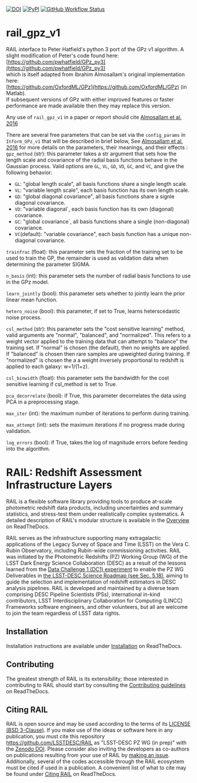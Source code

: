 [![DOI](https://zenodo.org/badge/223043497.svg)](https://zenodo.org/badge/latestdoi/223043497)
[![PyPI](https://img.shields.io/pypi/v/pz-rail-gpz-v1?color=blue&logo=pypi&logoColor=white)](https://pypi.org/project/pz-rail-gpz-v1/)
[![GitHub Workflow Status](https://img.shields.io/github/actions/workflow/status/LSSTDESC/rail_gpz_v1/main.yml)](https://github.com/LSSTDESC/rail_gpz_v1/actions/workflows/main.yml)

# rail_gpz_v1

RAIL interface to Peter Hatfield's python 3 port of the GPz v1 algorithm.  A slight modification of Peter's code found here: <br>
[https://github.com/pwhatfield/GPz_py3](https://github.com/pwhatfield/GPz_py3)<br>
which is itself adapted from Ibrahim Almosallam's original implementation here:<br>
[https://github.com/OxfordML/GPz](https://github.com/OxfordML/GPz) (in Matlab).<br>
If subsequent versions of GPz with either improved features or faster performance are made available then they may replace this version.

Any use of `rail_gpz_v1` in a paper or report should cite [Almosallam et al. 2016](https://ui.adsabs.harvard.edu/abs/2016MNRAS.462..726A/abstract)

There are several free parameters that can be set via the `config_params` in `Inform_GPz_v1` that will be described in brief below, See [Almosallam et al. 2016](https://ui.adsabs.harvard.edu/abs/2016MNRAS.462..726A/abstract) for more details on the parameters, their meanings, and their effects :<br>
`gpz_method` (str): this parameter takes a str argument that sets how the length scale and covariance of the radial basis functions behave in the Gaussian process.  Valid options are `GL`, `VL`, `GD`, `VD`, `GC`, and `VC`, and give the following behavior:<br>
- `GL`: "global length scale", all basis functions share a single length scale.<br>
- `VL`: "variable length scale", each basis function has its own length scale.<br>
- `GD`: "global diagonal covariance", all basis functions share a signle diagonal covariance.<br>
- `VD`: "variable diagonal`, each basis function has its own (diagonal) covariance.<br>
- `GC`: "global covariance`, all basis functions share a single (non-diagonal) covariance.<br>
- `VC`(default): "variable covariance", each basis function has a unique non-diagonal covariance.<br>

`trainfrac` (float): this parameter sets the fraction of the training set to be used to train the GP, the remainder is used as validation data when determining the parameter SIGMA.<br>

`n_basis` (int): this parameter sets the number of radial basis functions to use in the GPz model.<br>

`learn_jointly` (bool): this parameter sets whether to jointly learn the prior linear mean function.<br>

`hetero_noise` (bool): this parameter, if set to True, learns heterscedastic noise process.<br>

`csl_method` (str): this parameter sets the "cost sensitive learning" method, valid arguments are "normal", "balanced", and "normalized".  This refers to a weight vector applied to the training data that can attempt to "balance" the training set. If "normal" is chosen (the default), then no weights are applied.  If "balanced" is chosen then rare samples are upweighted during training.  If "normalized" is chosen the a a weight inversely proportional to redshift is applied to each galaxy: w=1/(1+z).<br>

`csl_binwidth` (float): this parameter sets the bandwidth for the cost sensitive learning if csl_method is set to True.<br>

`pca_decorrelate` (bool): if True, this parameter decorrelates the data using PCA in a preprocessing stage.<br>

`max_iter` (int): the maximum number of iterations to perform during training.<br>

`max_attempt` (int): sets the maximum iterations if no progress made during validation.<br>

`log_errors` (bool): if True, takes the log of magnitude errors before feeding into the algorithm.<br>

# RAIL: Redshift Assessment Infrastructure Layers

RAIL is a flexible software library providing tools to produce at-scale photometric redshift data products, including uncertainties and summary statistics, and stress-test them under realistically complex systematics.
A detailed description of RAIL's modular structure is available in the [Overview](https://lsstdescrail.readthedocs.io/en/latest/source/overview.html) on ReadTheDocs.

RAIL serves as the infrastructure supporting many extragalactic applications of the Legacy Survey of Space and Time (LSST) on the Vera C. Rubin Observatory, including Rubin-wide commissioning activities. 
RAIL was initiated by the Photometric Redshifts (PZ) Working Group (WG) of the LSST Dark Energy Science Collaboration (DESC) as a result of the lessons learned from the [Data Challenge 1 (DC1) experiment](https://academic.oup.com/mnras/article/499/2/1587/5905416) to enable the PZ WG Deliverables in [the LSST-DESC Science Roadmap (see Sec. 5.18)](https://lsstdesc.org/assets/pdf/docs/DESC_SRM_latest.pdf), aiming to guide the selection and implementation of redshift estimators in DESC analysis pipelines.
RAIL is developed and maintained by a diverse team comprising DESC Pipeline Scientists (PSs), international in-kind contributors, LSST Interdisciplinary Collaboration for Computing (LINCC) Frameworks software engineers, and other volunteers, but all are welcome to join the team regardless of LSST data rights. 

## Installation

Installation instructions are available under [Installation](https://lsstdescrail.readthedocs.io/en/latest/source/installation.html) on ReadTheDocs.

## Contributing

The greatest strength of RAIL is its extensibility; those interested in contributing to RAIL should start by consulting the [Contributing guidelines](https://lsstdescrail.readthedocs.io/en/latest/source/contributing.html) on ReadTheDocs.

## Citing RAIL

RAIL is open source and may be used according to the terms of its [LICENSE](https://github.com/LSSTDESC/RAIL/blob/main/LICENSE) [(BSD 3-Clause)](https://opensource.org/licenses/BSD-3-Clause).
If you make use of the ideas or software here in any publication, you must cite this repository <https://github.com/LSSTDESC/RAIL> as "LSST-DESC PZ WG (in prep)" with the [Zenodo DOI](https://doi.org/10.5281/zenodo.7017551).
Please consider also inviting the developers as co-authors on publications resulting from your use of RAIL by [making an issue](https://github.com/LSSTDESC/RAIL/issues/new/choose).
Additionally, several of the codes accessible through the RAIL ecosystem must be cited if used in a publication.
A convenient list of what to cite may be found under [Citing RAIL](https://lsstdescrail.readthedocs.io/en/latest/source/citing.html) on ReadTheDocs.
